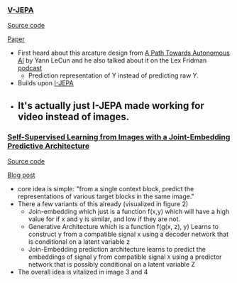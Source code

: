 

### [V-JEPA](https://ai.meta.com/blog/v-jepa-yann-lecun-ai-model-video-joint-embedding-predictive-architecture/)
[Source code](https://github.com/facebookresearch/jepa)

[Paper](https://scontent.fosl1-1.fna.fbcdn.net/v/t39.2365-6/427986745_768441298640104_1604906292521363076_n.pdf?_nc_cat=103&ccb=1-7&_nc_sid=3c67a6&_nc_ohc=UdLNygGK4qYAb4tziq3&_nc_ht=scontent.fosl1-1.fna&oh=00_AfBDEs6-Dpaz5UTY77fubARAcFPji0zQic_vWxP1YiI2QA&oe=662C8871)

- First heard about this arcature design from [A Path Towards Autonomous AI](https://www.youtube.com/watch?v=DokLw1tILlw) by Yann LeCun and he also talked about it on the Lex Fridman [podcast](https://youtu.be/5t1vTLU7s40?feature=shared&t=1564)
  - Prediction representation of Y instead of predicting raw Y.
- Builds upon [I-JEPA](https://ai.meta.com/blog/yann-lecun-ai-model-i-jepa/)
- It's actually just I-JEPA made working for video instead of images.
  - 

### [Self-Supervised Learning from Images with a Joint-Embedding Predictive Architecture](https://arxiv.org/pdf/2301.08243.pdf)
[Source code](https://github.com/facebookresearch/ijepa)

[Blog post](https://ai.meta.com/blog/yann-lecun-ai-model-i-jepa/)

- core idea is simple: "from a single context block, predict the representations of various target blocks in the same image."
- There a few variants of this already (visualized in figure 2)
  - Join-embedding which just is a function f(x,y) which will have a high value for if x and y is similar, and low if they are not.
  - Generative Architecture which is a function f(g(x, z), y) Learns to construct y from a compatible signal x using a decoder network that is conditional on a latent variable z 
  - Join-Embedding prediction architecture learns to predict the embeddings of signal y from compatible signal `X` using a predictor network that is possibly conditional on a latent variable Z
- The overall idea is vitalized in image 3 and 4
